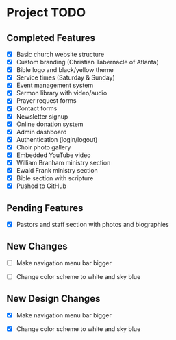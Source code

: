 # Project TODO

## Completed Features
- [x] Basic church website structure
- [x] Custom branding (Christian Tabernacle of Atlanta)
- [x] Bible logo and black/yellow theme
- [x] Service times (Saturday & Sunday)
- [x] Event management system
- [x] Sermon library with video/audio
- [x] Prayer request forms
- [x] Contact forms
- [x] Newsletter signup
- [x] Online donation system
- [x] Admin dashboard
- [x] Authentication (login/logout)
- [x] Choir photo gallery
- [x] Embedded YouTube video
- [x] William Branham ministry section
- [x] Ewald Frank ministry section
- [x] Bible section with scripture
- [x] Pushed to GitHub

## Pending Features
- [x] Pastors and staff section with photos and biographies



## New Changes
- [ ] Make navigation menu bar bigger
- [ ] Change color scheme to white and sky blue



## New Design Changes
- [x] Make navigation menu bar bigger
- [x] Change color scheme to white and sky blue

